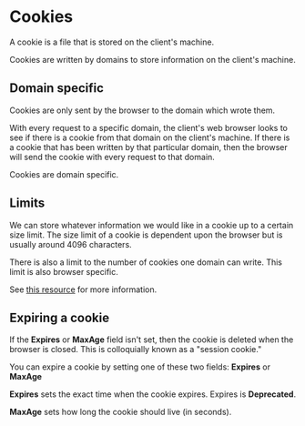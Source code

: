 # Cookies

A cookie is a file that is stored on the client's machine.

Cookies are written by domains to store information on the client's machine.

## Domain specific

Cookies are only sent by the browser to the domain which wrote them.

With every request to a specific domain, the client's web browser looks to see if there is a cookie from that domain on the client's machine. If there is a cookie that has been written by that particular domain, then the browser will send the cookie with every request to that domain.

Cookies are domain specific.

## Limits

We can store whatever information we would like in a cookie up to a certain size limit. The size limit of a cookie is dependent upon the browser but is usually around 4096 characters.

There is also a limit to the number of cookies one domain can write. This limit is also browser specific.

See [this resource](http://browsercookielimits.squawky.net/) for more information.

## Expiring a cookie

If the **Expires** or **MaxAge** field isn't set, then the cookie is deleted when the browser is closed. This is colloquially known as a "session cookie."

You can expire a cookie by setting one of these two fields: **Expires** or **MaxAge**

**Expires** sets the exact time when the cookie expires. Expires is **Deprecated**.

**MaxAge** sets how long the cookie should live (in seconds).